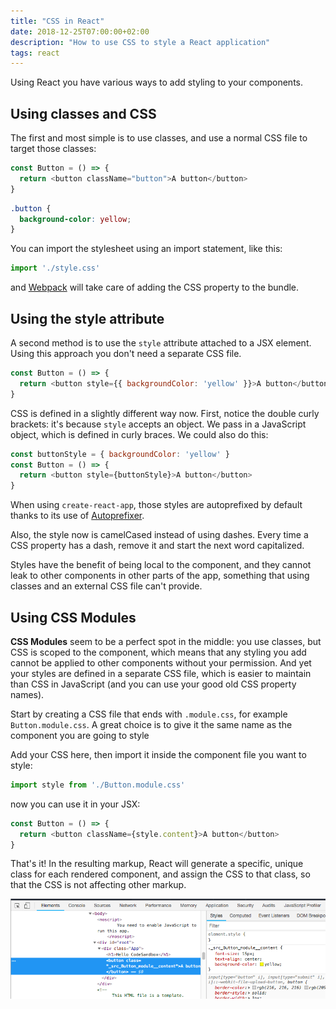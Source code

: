 ```yaml
---
title: "CSS in React"
date: 2018-12-25T07:00:00+02:00
description: "How to use CSS to style a React application"
tags: react
---
```


Using React you have various ways to add styling to your components.

## Using classes and CSS

The first and most simple is to use classes, and use a normal CSS file to target those classes:

```js
const Button = () => {
  return <button className="button">A button</button>
}
```

```css
.button {
  background-color: yellow;
}
```

You can import the stylesheet using an import statement, like this:

```js
import './style.css'
```

and [Webpack](https://flaviocopes.com/webpack/) will take care of adding the CSS property to the bundle.

## Using the style attribute

A second method is to use the `style` attribute attached to a JSX element. Using this approach you don't need a separate CSS file.

```js
const Button = () => {
  return <button style={{ backgroundColor: 'yellow' }}>A button</button>
}
```

CSS is defined in a slightly different way now. First, notice the double curly brackets: it's because `style` accepts an object. We pass in a JavaScript object, which is defined in curly braces. We could also do this:

```js
const buttonStyle = { backgroundColor: 'yellow' }
const Button = () => {
  return <button style={buttonStyle}>A button</button>
}
```

When using `create-react-app`, those styles are autoprefixed by default thanks to its use of [Autoprefixer](https://github.com/postcss/autoprefixer).

Also, the style now is camelCased instead of using dashes. Every time a CSS property has a dash, remove it and start the next word capitalized.

Styles have the benefit of being local to the component, and they cannot leak to other components in other parts of the app, something that using classes and an external CSS file can't provide.

## Using CSS Modules

**CSS Modules** seem to be a perfect spot in the middle: you use classes, but CSS is scoped to the component, which means that any styling you add cannot be applied to other components without your permission. And yet your styles are defined in a separate CSS file, which is easier to maintain than CSS in JavaScript (and you can use your good old CSS property names).

Start by creating a CSS file that ends with `.module.css`, for example `Button.module.css`. A great choice is to give it the same name as the component you are going to style

Add your CSS here, then import it inside the component file you want to style:

```js
import style from './Button.module.css'
```

now you can use it in your JSX:

```js
const Button = () => {
  return <button className={style.content}>A button</button>
}
```

That's it! In the resulting markup, React will generate a specific, unique class for each rendered component, and assign the CSS to that class, so that the CSS is not affecting other markup.

![CSS Modules in React](css-modules.png)
